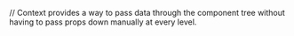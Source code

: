 // Context provides a way to pass data through the component tree without having to pass props down manually at every level.